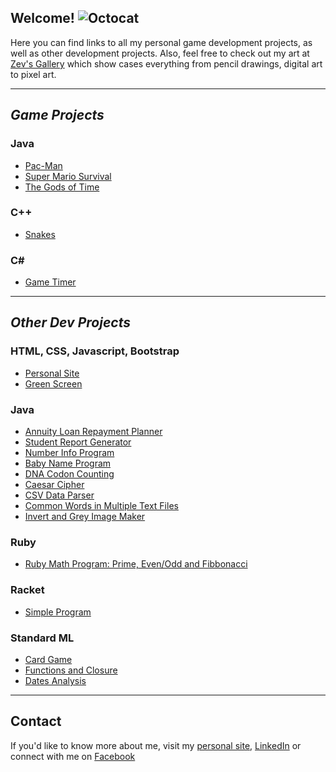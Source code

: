 ## Welcome! ![Octocat](https://assets-cdn.github.com/images/icons/emoji/octocat.png)
Here you can find links to all my personal game development projects, as well as other development projects. Also, feel free to check out my art at [Zev's Gallery](http://zevyirmiyahu.com/gallery.html) which show cases everything from pencil drawings, digital art to pixel art. 

<hr>

##  *Game Projects*
### Java
  * [Pac-Man](https://zevyirmiyahu.github.io/Pac-Man/)
  * [Super Mario Survival](https://zevyirmiyahu.github.io/super_mario_survival/)
  * [The Gods of Time](https://zevyirmiyahu.github.io/GOT/)

### C++
* [Snakes](https://github.com/zevyirmiyahu/Snakes)

### C\#
  * [Game Timer](https://github.com/zevyirmiyahu/GameTimer)

<hr>

## *Other Dev Projects*
### HTML, CSS, Javascript, Bootstrap
  * [Personal Site](http://zevyirmiyahu.com)
  * [Green Screen](https://zevyirmiyahu.github.io/GreenScreen/)
  
### Java
  * [Annuity Loan Repayment Planner](https://zevyirmiyahu.github.io/Loan-Repayment-Planner/)
  * [Student Report Generator](https://zevyirmiyahu.github.io/Student_Report_Generator/)
  * [Number Info Program](https://github.com/zevyirmiyahu/NumberApp)
  * [Baby Name Program](https://zevyirmiyahu.github.io/Baby_Names_By_Year/)
  * [DNA Codon Counting](https://github.com/zevyirmiyahu/codon_counting)
  * [Caesar Cipher](https://github.com/zevyirmiyahu/Caesar_Cipher)
  * [CSV Data Parser](https://github.com/zevyirmiyahu/DataParsingApp/tree/master)
  * [Common Words in Multiple Text Files](https://github.com/zevyirmiyahu/words_in_files)
  * [Invert and Grey Image Maker](https://github.com/zevyirmiyahu/Invert_and_Grey_Imager)
  
### Ruby
  * [Ruby Math Program: Prime, Even/Odd and Fibbonacci](https://github.com/zevyirmiyahu/Ruby_Math)

### Racket
  * [Simple Program](https://github.com/zevyirmiyahu/simple_racket_program/blob/master/hw4.rkt)

### Standard ML
  * [Card Game](https://github.com/zevyirmiyahu/card_game)
  * [Functions and Closure](https://github.com/zevyirmiyahu/Functions_SML)
  * [Dates Analysis](https://github.com/zevyirmiyahu/Dates_SML)

<hr>

## Contact

If you'd like to know more about me, visit my [personal site](http://zevyirmiyahu.com), [LinkedIn](https://www.linkedin.com/in/zevyirmiyahu) or connect with me on [Facebook](https://www.facebook.com/ZevYirmiyahu)
